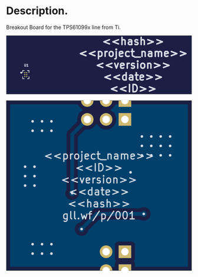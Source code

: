# Description. 

Breakout Board for the TPS61099x line from Ti.

![PCB Top design](Fabrication/PCB/blue/design-top.png)

![PCB Top design](Fabrication/PCB/blue/design-bottom.png)